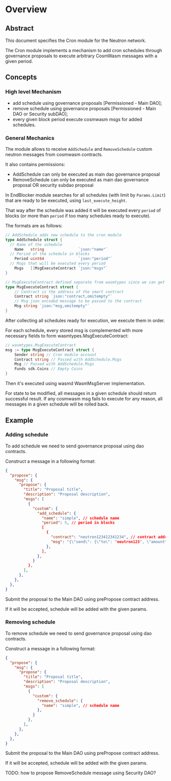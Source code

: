 # Overview

## Abstract

This document specifies the Cron module for the Neutron network.

The Cron module implements a mechanism to add cron schedules through governance proposals to execute arbitrary CosmWasm messages with a given period.

## Concepts

### High level Mechanism
- add schedule using governance proposals [Permissioned - Main DAO];
- remove schedule using governance proposals [Permissioned - Main DAO or Security subDAO];
- every given block period execute cosmwasm msgs for added schedules.

### General Mechanics

The module allows to receive `AddSchedule` and `RemoveSchedule` custom neutron messages from cosmwasm contracts.

It also contains permissions:
- AddSchedule can only be executed as main dao governance proposal
- RemoveSchedule can only be executed as main dao governance proposal OR security subdao proposal

In EndBlocker module searches for all schedules (with limit by `Params.Limit`) that are ready to be executed, using `last_execute_height`.

That way after the schedule was added it will be executed every `period` of blocks (or more than `period` if too many schedules ready to execute).

The formats are as follows:
```go
// AddSchedule adds new schedule to the cron module
type AddSchedule struct {
  // Name of the schedule
	Name   string               `json:"name"`
  // Period of the schedule in blocks
	Period uint64               `json:"period"`
  // Msgs that will be executed every period
	Msgs   []MsgExecuteContract `json:"msgs"`
}

// MsgExecuteContract defined separate from wasmtypes since we can get away with just passing the string into bindings
type MsgExecuteContract struct {
	// Contract is the address of the smart contract
	Contract string `json:"contract,omitempty"`
	// Msg json encoded message to be passed to the contract
	Msg string `json:"msg,omitempty"`
}
```

After collecting all schedules ready for execution, we execute them in order.

For each schedule, every stored msg is complemented with more necessary fields to form wasmtypes.MsgExecuteContract:
```go
// wasmtypes.MsgExecuteContract
msg := type MsgExecuteContract struct {
	Sender string // Cron module account
	Contract string // Passed with AddSchedule.Msgs
	Msg // Passed with AddSchedule.Msgs
	Funds sdk.Coins // Empty Coins
}
```

Then it's executed using wasmd WasmMsgServer implementation.

For state to be modified, all messages in a given schedule should return successful result.
If any cosmwasm msg fails to execute for any reason, all messages in a given schedule will be rolled back.

## Example

### Adding schedule
To add schedule we need to send governance proposal using dao contracts.

Construct a message in a following format:

```json
{
  "propose": {
    "msg": {
      "propose": {
        "title": "Proposal title",
        "description": "Proposal description",
        "msgs": [
          {
            "custom": {
              "add_schedule": {
                "name": "simple", // schedule name
                "period": 5, // period in blocks
                [
                  {
                    "contract": "neutron123412341234", // contract address to be called
                    "msg": "{\"send\": {\"to\": "neutron123", \"amount\": 100}}", // message to be executed
                  },
                ],
              },
            }
          },
        ],
      },
    },
  },
}
```      

Submit the proposal to the Main DAO using prePropose contract address.

If it will be accepted, schedule will be added with the given params.

### Removing schedule

To remove schedule we need to send governance proposal using dao contracts.

Construct a message in a following format:

```json
{
  "propose": {
    "msg": {
      "propose": {
        "title": "Proposal title",
        "description": "Proposal description",
        "msgs": [
          {
            "custom": {
              "remove_schedule": {
                "name": "simple", // schedule name
              },
            }
          },
        ],
      },
    },
  },
}
```

Submit the proposal to the Main DAO using prePropose contract address.

If it will be accepted, schedule will be added with the given params.

TODO: how to propose RemoveSchedule message using Security DAO?
